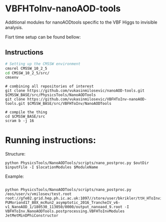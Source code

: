 # VBFHToInv-nanoAOD-tools
Additional modules for nanoAODtools specific to the VBF Higgs to invisible analysis.

Fisrt time setup can be found bellow:

## Instructions

```bash
# Setting up the CMSSW environment
cmsrel CMSSW_10_2_5
cd CMSSW_10_2_5/src/
cmsenv
```
```
# combining all repositories of interest
git clone https://github.com/vukasinmilosevic/nanoAOD-tools.git     $CMSSW_BASE/src/PhysicsTools/NanoAODTools
git clone https://github.com/vukasinmilosevic/VBFHToInv-nanoAOD-tools.git $CMSSW_BASE/src/VBFHToInv/NanoAODTools

```
```
# compile the thing
cd $CMSSW_BASE/src
scram b -j 16
```
# Running instructions:
Structure:
```
python PhysicsTools/NanoAODTools/scripts/nano_postproc.py $outDir $inputFile -I $locationModules $ModuleName

```
Example:
```

python PhysicsTools/NanoAODTools/scripts/nano_postproc.py /eos/user/v/vmilosev/test.root root://gfe02.grid.hep.ph.ic.ac.uk:1097//store/user/bkrikler/ttH_HToInvisible_M125_13TeV_powheg_pythia8/RunIISummer16MiniAODv2-PUMoriond17_80X_mcRun2_asymptotic_2016_TrancheIV_v6-v1_NanoAOD_1/180530_113050/0000/output_nanoaod_9.root -I  VBFHToInv.NanoAODTools.postprocessing.VBFHToInvModules JetMetMinDPhiConstructor

```


